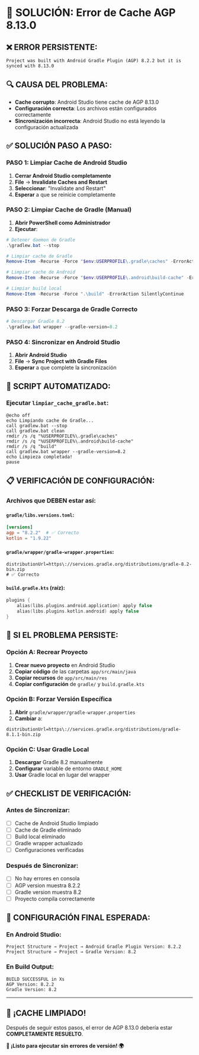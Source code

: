 # 🔧 SOLUCIÓN: Error de Cache AGP 8.13.0

## ❌ **ERROR PERSISTENTE:**
```
Project was built with Android Gradle Plugin (AGP) 8.2.2 but it is synced with 8.13.0
```

## 🔍 **CAUSA DEL PROBLEMA:**
- **Cache corrupto**: Android Studio tiene cache de AGP 8.13.0
- **Configuración correcta**: Los archivos están configurados correctamente
- **Sincronización incorrecta**: Android Studio no está leyendo la configuración actualizada

## ✅ **SOLUCIÓN PASO A PASO:**

### **PASO 1: Limpiar Cache de Android Studio**
1. **Cerrar Android Studio completamente**
2. **File** → **Invalidate Caches and Restart**
3. **Seleccionar**: "Invalidate and Restart"
4. **Esperar** a que se reinicie completamente

### **PASO 2: Limpiar Cache de Gradle (Manual)**
1. **Abrir PowerShell como Administrador**
2. **Ejecutar**:
```powershell
# Detener daemon de Gradle
.\gradlew.bat --stop

# Limpiar cache de Gradle
Remove-Item -Recurse -Force "$env:USERPROFILE\.gradle\caches" -ErrorAction SilentlyContinue

# Limpiar cache de Android
Remove-Item -Recurse -Force "$env:USERPROFILE\.android\build-cache" -ErrorAction SilentlyContinue

# Limpiar build local
Remove-Item -Recurse -Force ".\build" -ErrorAction SilentlyContinue
```

### **PASO 3: Forzar Descarga de Gradle Correcto**
```powershell
# Descargar Gradle 8.2
.\gradlew.bat wrapper --gradle-version=8.2
```

### **PASO 4: Sincronizar en Android Studio**
1. **Abrir Android Studio**
2. **File** → **Sync Project with Gradle Files**
3. **Esperar** a que complete la sincronización

## 🚀 **SCRIPT AUTOMATIZADO:**

### **Ejecutar `limpiar_cache_gradle.bat`:**
```batch
@echo off
echo Limpiando cache de Gradle...
call gradlew.bat --stop
call gradlew.bat clean
rmdir /s /q "%USERPROFILE%\.gradle\caches"
rmdir /s /q "%USERPROFILE%\.android\build-cache"
rmdir /s /q "build"
call gradlew.bat wrapper --gradle-version=8.2
echo Limpieza completada!
pause
```

## 📋 **VERIFICACIÓN DE CONFIGURACIÓN:**

### **Archivos que DEBEN estar así:**

#### **`gradle/libs.versions.toml`:**
```toml
[versions]
agp = "8.2.2"  # ✅ Correcto
kotlin = "1.9.22"
```

#### **`gradle/wrapper/gradle-wrapper.properties`:**
```properties
distributionUrl=https\://services.gradle.org/distributions/gradle-8.2-bin.zip
# ✅ Correcto
```

#### **`build.gradle.kts` (raíz):**
```kotlin
plugins {
    alias(libs.plugins.android.application) apply false
    alias(libs.plugins.kotlin.android) apply false
}
```

## 🔧 **SI EL PROBLEMA PERSISTE:**

### **Opción A: Recrear Proyecto**
1. **Crear nuevo proyecto** en Android Studio
2. **Copiar código** de las carpetas `app/src/main/java`
3. **Copiar recursos** de `app/src/main/res`
4. **Copiar configuración** de `gradle/` y `build.gradle.kts`

### **Opción B: Forzar Versión Específica**
1. **Abrir** `gradle/wrapper/gradle-wrapper.properties`
2. **Cambiar** a:
```properties
distributionUrl=https\://services.gradle.org/distributions/gradle-8.1.1-bin.zip
```

### **Opción C: Usar Gradle Local**
1. **Descargar** Gradle 8.2 manualmente
2. **Configurar** variable de entorno `GRADLE_HOME`
3. **Usar** Gradle local en lugar del wrapper

## ✅ **CHECKLIST DE VERIFICACIÓN:**

### **Antes de Sincronizar:**
- [ ] Cache de Android Studio limpiado
- [ ] Cache de Gradle eliminado
- [ ] Build local eliminado
- [ ] Gradle wrapper actualizado
- [ ] Configuraciones verificadas

### **Después de Sincronizar:**
- [ ] No hay errores en consola
- [ ] AGP version muestra 8.2.2
- [ ] Gradle version muestra 8.2
- [ ] Proyecto compila correctamente

## 🎯 **CONFIGURACIÓN FINAL ESPERADA:**

### **En Android Studio:**
```
Project Structure → Project → Android Gradle Plugin Version: 8.2.2
Project Structure → Project → Gradle Version: 8.2
```

### **En Build Output:**
```
BUILD SUCCESSFUL in Xs
AGP Version: 8.2.2
Gradle Version: 8.2
```

---

## 🎉 **¡CACHE LIMPIADO!**

Después de seguir estos pasos, el error de AGP 8.13.0 debería estar **COMPLETAMENTE RESUELTO**.

**🌱 ¡Listo para ejecutar sin errores de versión! 🌍**


